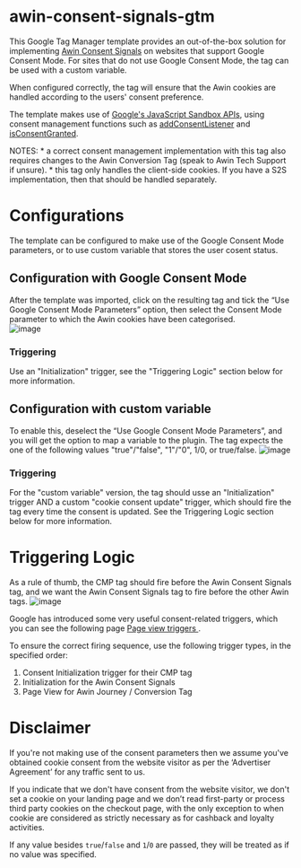 # awin-consent-signals-gtm
This Google Tag Manager template provides an out-of-the-box solution for implementing [Awin Consent Signals](https://wiki.awin.com/index.php/Consent_Frameworks_for_Advertisers) on websites that support Google Consent Mode. For sites that do not use Google Consent Mode, the tag can be used with a custom variable.

When configured correctly, the tag will ensure that the Awin cookies are handled according to the users' consent preference.

The template makes use of [Google's JavaScript Sandbox APIs](https://developers.google.com/tag-platform/tag-manager/templates/api), using consent management functions such as [addConsentListener](https://developers.google.com/tag-platform/tag-manager/templates/api#addconsentlistener) and [isConsentGranted](https://developers.google.com/tag-platform/tag-manager/templates/api#isconsentgranted).

NOTES: 
\* a correct consent management implementation with this tag also requires changes to the Awin Conversion Tag (speak to Awin Tech Support if unsure).
\* this tag only handles the client-side cookies. If you have a S2S implementation, then that should be handled separately.

# Configurations
The template can be configured to make use of the Google Consent Mode parameters, or to use custom variable that stores the user cosent status.

## Configuration with Google Consent Mode
After the template was imported, click on the resulting tag and tick the “Use Google Consent Mode Parameters” option, then select the Consent Mode parameter to which the Awin cookies have been categorised.  
![image](https://github.com/user-attachments/assets/aa28bce8-31b9-4689-be31-2cbfcabfadf5)

### Triggering
Use an "Initialization" trigger, see the "Triggering Logic" section below for more information.

## Configuration with custom variable
To enable this, deselect the “Use Google Consent Mode Parameters”, and you will get the option to map a variable to the plugin. The tag expects the one of the following values "true"/"false", "1"/"0", 1/0, or true/false.
![image](https://github.com/user-attachments/assets/18bb4e65-b820-4993-a4e9-f6e0dd3ef96f)

### Triggering
For the "custom variable" version, the tag should usse an "Initialization" trigger AND a custom "cookie consent update" trigger, which should fire the tag every time the consent is updated. 
See the Triggering Logic section below for more information.

# Triggering Logic
As a rule of thumb, the CMP tag should fire before the Awin Consent Signals tag, and we want the Awin Consent Signals tag to fire before the other Awin tags. 
![image](https://github.com/user-attachments/assets/211b33ff-1d4d-4525-8e17-9beb24957597)

Google has introduced some very useful consent-related triggers, which you can see the following page [Page view triggers
](https://support.google.com/tagmanager/answer/7679319?sjid=14804513256528510308-EU).

To ensure the correct firing sequence, use the following trigger types, in the specified order:
1.	Consent Initialization trigger for their CMP tag
2.	Initialization for the Awin Consent Signals
3.	Page View for Awin Journey / Conversion Tag

# Disclaimer

If you're not making use of the consent parameters then we assume you've obtained cookie consent from the website visitor as per the ‘Advertiser Agreement’ for any traffic sent to us.

If you indicate that we don't have consent from the website visitor, we don't set a cookie on your landing page and we don’t read first-party or process third party cookies on the checkout page, with the only exception to when cookie are considered as strictly necessary as for cashback and loyalty activities.

If any value besides `true`/`false` and `1`/`0` are passed, they will be treated as if no value was specified.
